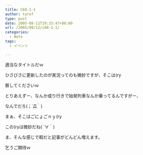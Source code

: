 ```yaml
---
title: C68-1-1
author: tarof
type: post
date: 2005-08-11T19:33:47+00:00
url: /2005/08/12/c68-1-1/
categories:
  - Note
tags:
  - イベント

---
```

適当なタイトルだｗ

ひさびさに更新したのが実況ってのも微妙ですが、そこは(ry
  
察してくださいｗ

とりあえずー、なんか成り行きで始発列車なんか乗ってるんですがー、
  
なんでだろ(；´Д｀)

まぁ、そこはごにょごｎｙ(ry
  
この(ryは微妙だね( ´∀｀)

ま、そんな感じで暇だと記事がどんどん増えます。
  
乞うご期待ｗ